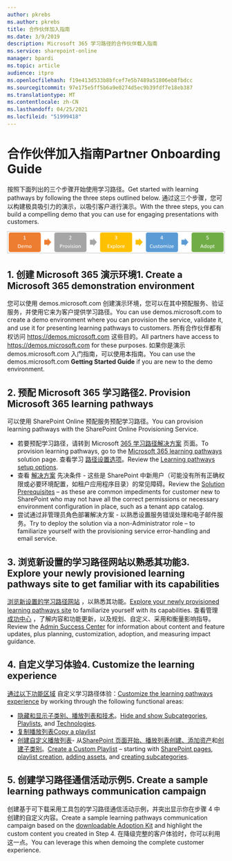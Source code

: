 ```yaml
---
author: pkrebs
ms.author: pkrebs
title: 合作伙伴加入指南
ms.date: 3/9/2019
description: Microsoft 365 学习路径的合作伙伴载入指南
ms.service: sharepoint-online
manager: bpardi
ms.topic: article
audience: itpro
ms.openlocfilehash: f19e413d533b8bfcef7e5b7489a51806eb8fbdcc
ms.sourcegitcommit: 97e175e5ff5b6a9e0274d5ec9b39fdf7e18eb387
ms.translationtype: MT
ms.contentlocale: zh-CN
ms.lasthandoff: 04/25/2021
ms.locfileid: "51999418"
---
```

# <a name="partner-onboarding-guide"></a><span data-ttu-id="ed1a5-103">合作伙伴加入指南</span><span class="sxs-lookup"><span data-stu-id="ed1a5-103">Partner Onboarding Guide</span></span>
<span data-ttu-id="ed1a5-104">按照下面列出的三个步骤开始使用学习路径。</span><span class="sxs-lookup"><span data-stu-id="ed1a5-104">Get started with learning pathways by following the three steps outlined below.</span></span> <span data-ttu-id="ed1a5-105">通过这三个步骤，您可以构建极具吸引力的演示，以吸引客户进行演示。</span><span class="sxs-lookup"><span data-stu-id="ed1a5-105">With the three steps, you can build a compelling demo that you can use for engaging presentations with customers.</span></span> 

![图表说明了五个步骤的载入过程。](media/cg-partner-getfam.png)

## <a name="1-create-a-microsoft-365-demonstration-environment"></a><span data-ttu-id="ed1a5-107">1. 创建 Microsoft 365 演示环境</span><span class="sxs-lookup"><span data-stu-id="ed1a5-107">1. Create a Microsoft 365 demonstration environment</span></span>
<span data-ttu-id="ed1a5-108">您可以使用 demos.microsoft.com 创建演示环境，您可以在其中预配服务、验证服务，并使用它来为客户提供学习路径。</span><span class="sxs-lookup"><span data-stu-id="ed1a5-108">You can use demos.microsoft.com to create a demo environment where you can provision the service, validate it, and use it for presenting learning pathways to customers.</span></span> <span data-ttu-id="ed1a5-109">所有合作伙伴都有权访问 https://demos.microsoft.com 这些目的。</span><span class="sxs-lookup"><span data-stu-id="ed1a5-109">All partners have access to https://demos.microsoft.com for these purposes.</span></span> <span data-ttu-id="ed1a5-110">如果你是演示 demos.microsoft.com 入门指南，可以使用本指南。</span><span class="sxs-lookup"><span data-stu-id="ed1a5-110">You can use the demos.microsoft.com **Getting Started Guide** if you are new to the demo environment.</span></span>

## <a name="2-provision-microsoft-365-learning-pathways"></a><span data-ttu-id="ed1a5-111">2. 预配 Microsoft 365 学习路径</span><span class="sxs-lookup"><span data-stu-id="ed1a5-111">2. Provision Microsoft 365 learning pathways</span></span>
<span data-ttu-id="ed1a5-112">可以使用 SharePoint Online 预配服务预配学习路径。</span><span class="sxs-lookup"><span data-stu-id="ed1a5-112">You can provision learning pathways with the SharePoint Online Provisioning Service.</span></span>
- <span data-ttu-id="ed1a5-113">若要预配学习路径，请转到 Microsoft [365 学习路径解决方案](https://provisioning.sharepointpnp.com/details/3df8bd55-b872-4c9d-88e3-6b2f05344239) 页面。</span><span class="sxs-lookup"><span data-stu-id="ed1a5-113">To provision learning pathways, go to the [Microsoft 365 learning pathways](https://provisioning.sharepointpnp.com/details/3df8bd55-b872-4c9d-88e3-6b2f05344239) solution page.</span></span> <span data-ttu-id="ed1a5-114">查看学习 [路径设置选项](./custom_setupoptions.md)。</span><span class="sxs-lookup"><span data-stu-id="ed1a5-114">Review the [Learning pathways setup options](./custom_setupoptions.md).</span></span> 
- <span data-ttu-id="ed1a5-115">查看 [解决方案](./custom_provision.md) 先决条件 - 这些是 SharePoint 中新用户（可能没有所有正确权限或必要环境配置，如租户应用程序目录）的常见障碍。</span><span class="sxs-lookup"><span data-stu-id="ed1a5-115">Review the [Solution Prerequisites](./custom_provision.md) – as these are common impediments for customer new to SharePoint who may not have all the correct permissions or necessary environment configuration in place, such as a tenant app catalog.</span></span>
- <span data-ttu-id="ed1a5-116">尝试通过非管理员角色部署解决方案 - 以熟悉设置服务错误处理和电子邮件服务。</span><span class="sxs-lookup"><span data-stu-id="ed1a5-116">Try to deploy the solution via a non-Administrator role – to familiarize yourself with the provisioning service error-handling and email service.</span></span>

## <a name="3-explore-your-newly-provisioned-learning-pathways-site-to-get-familiar-with-its-capabilities"></a><span data-ttu-id="ed1a5-117">3. 浏览新设置的学习路径网站以熟悉其功能</span><span class="sxs-lookup"><span data-stu-id="ed1a5-117">3. Explore your newly provisioned learning pathways site to get familiar with its capabilities</span></span>
<span data-ttu-id="ed1a5-118">[浏览新设置的学习路径网站](./custom_exploresite.md) ，以熟悉其功能。</span><span class="sxs-lookup"><span data-stu-id="ed1a5-118">[Explore your newly provisioned learning pathways site](./custom_exploresite.md) to familiarize yourself with its capabilities.</span></span> <span data-ttu-id="ed1a5-119">查看管理 [成功中心](./custom_successcenter.md) ，了解内容和功能更新，以及规划、自定义、采用和衡量影响指导。</span><span class="sxs-lookup"><span data-stu-id="ed1a5-119">Review the [Admin Success Center](./custom_successcenter.md) for information about content and feature updates, plus planning, customization, adoption, and measuring impact guidance.</span></span>

## <a name="4-customize-the-learning-experience"></a><span data-ttu-id="ed1a5-120">4. 自定义学习体验</span><span class="sxs-lookup"><span data-stu-id="ed1a5-120">4. Customize the learning experience</span></span>
<span data-ttu-id="ed1a5-121">[通过以下功能区域](./custom_overview.md) 自定义学习路径体验：</span><span class="sxs-lookup"><span data-stu-id="ed1a5-121">[Customize the learning pathways experience](./custom_overview.md) by working through the following functional areas:</span></span>
- <span data-ttu-id="ed1a5-122">[隐藏和显示子类别、](./custom_hideshowsub.md)[播放列表](./custom_hideshowplaylists.md)[和技术](./custom_hideshowtech.md)。</span><span class="sxs-lookup"><span data-stu-id="ed1a5-122">[Hide and show Subcategories](./custom_hideshowsub.md), [Playlists](./custom_hideshowplaylists.md), and [Technologies](./custom_hideshowtech.md).</span></span>
- [<span data-ttu-id="ed1a5-123">复制播放列表</span><span class="sxs-lookup"><span data-stu-id="ed1a5-123">Copy a playlist</span></span>](./custom_copyplaylist.md)
- <span data-ttu-id="ed1a5-124">[创建自定义播放列表](./custom_createnewplaylist.md)- 从[SharePoint 页面开始、](./custom_createnewpage.md)[播放列表创建](./custom_createnewplaylist.md)[、添加资产](./custom_addassets.md)和[创建子类别](./custom_createnewcat.md)。</span><span class="sxs-lookup"><span data-stu-id="ed1a5-124">[Create a Custom Playlist](./custom_createnewplaylist.md) – starting with [SharePoint pages](./custom_createnewpage.md), [playlist creation](./custom_createnewplaylist.md), [adding assets](./custom_addassets.md), and [creating subcategories](./custom_createnewcat.md).</span></span>

## <a name="5-create-a-sample-learning-pathways-communication-campaign"></a><span data-ttu-id="ed1a5-125">5. 创建学习路径通信活动示例</span><span class="sxs-lookup"><span data-stu-id="ed1a5-125">5. Create a sample learning pathways communication campaign</span></span>
<span data-ttu-id="ed1a5-126">创建基于可下载采用工具包的学习路径通信活动示例[](https://teamworktools.azurewebsites.net/m365lp/m365lpadoptionkit.zip)，并突出显示你在步骤 4 中创建的自定义内容。</span><span class="sxs-lookup"><span data-stu-id="ed1a5-126">Create a sample learning pathways communication campaign based on the [downloadable Adoption Kit](https://teamworktools.azurewebsites.net/m365lp/m365lpadoptionkit.zip) and highlight the custom content you created in Step 4.</span></span> <span data-ttu-id="ed1a5-127">在降级完整的客户体验时，你可以利用这一点。</span><span class="sxs-lookup"><span data-stu-id="ed1a5-127">You can leverage this when demoing the complete customer experience.</span></span>